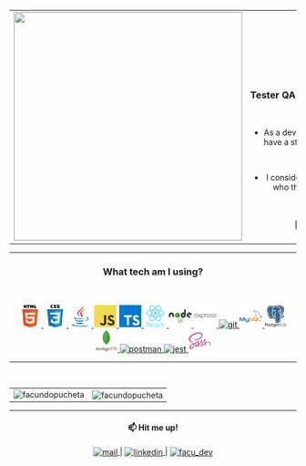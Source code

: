 <table align="center">
  <tr>
    <td align="center" width="30%">
      <img src="https://github.com/FacundoPucheta/FacundoPucheta/assets/122935240/aadaa8ab-80ae-4094-9fc8-cfc7fe67eaaf" width="400" height="400" style="border: 1px solid #ccc" >
    </td>
    <td align="left">
      <div align="center">
    <h1>Hello, I am Facu 👋</h1>
    <div style="display: flex; align-items: center; white-space: nowrap;">
    <h3>Tester QA Manual | Auto -   <i>w/ Full Stack Web Developer Foundation</i></h3>
    </div>
    <br>
    <ul>
      <li>
    <p style="text-align: left;">As a developer, I find great enjoyment in being in contact with technology and have a strong interest in continuous learning and transitioning to QA Testing  🔎 </i></p>
    <br>
      </li>
      <li>
    <p>I consider myself a quick learner, someone who is adaptable to changes, and who thrives on thinking outside the box and identifying issues with a keen eye..  💡 </p>
      </li>
    </ul>
    <br>
    <div align="center">
        🌱 <b><i>Focused on growing professionaly in QA/Testing roles</i></b>
      </div>
    </td>
    </tr>
    
  </table>
   
  ---

<h3 align="center">What tech am I using?</h3>
<br>
<p align="center">
  <a href="https://www.w3.org/html/" target="_blank" rel="noreferrer"> <img src="https://raw.githubusercontent.com/devicons/devicon/master/icons/html5/html5-original-wordmark.svg"           alt="html5" width="40" height="40"/> </a>
  <a href="https://www.w3schools.com/css/" target="_blank" rel="noreferrer"> <img src="https://raw.githubusercontent.com/devicons/devicon/master/icons/css3/css3-original-wordmark.svg"       alt="css3" width="40" height="40"/> </a>
  <a href="https://www.java.com" target="_blank" rel="noreferrer"> <img src="https://raw.githubusercontent.com/devicons/devicon/master/icons/java/java-original.svg" alt="java" width="40" height="40"/> </a>
  <a href="https://developer.mozilla.org/en-US/docs/Web/JavaScript" target="_blank" rel="noreferrer"> <img       
    src="https://raw.githubusercontent.com/devicons/devicon/master/icons/javascript/javascript-original.svg" alt="javascript" width="40" height="40"/> </a>
  <a href="https://www.typescriptlang.org/" target="_blank" rel="noreferrer"> <img src="https://raw.githubusercontent.com/devicons/devicon/master/icons/typescript/typescript-original.svg" alt="typescript" width="40" height="40"/> </a>
  <a href="https://reactjs.org/" target="_blank" rel="noreferrer"> <img src="https://raw.githubusercontent.com/devicons/devicon/master/icons/react/react-original-wordmark.svg" alt="react" width="40" height="40"/> </a>
  <a href="https://nodejs.org" target="_blank" rel="noreferrer"> <img src="https://raw.githubusercontent.com/devicons/devicon/master/icons/nodejs/nodejs-original-wordmark.svg" alt="nodejs" width="40" height="40"/> <a href="https://expressjs.com" target="_blank" rel="noreferrer"> <img src="https://raw.githubusercontent.com/devicons/devicon/master/icons/express/express-original-wordmark.svg" alt="express" width="40" height="40"/> </a> 
  <a href="https://git-scm.com/" target="_blank" rel="noreferrer"> <img src="https://www.vectorlogo.zone/logos/git-scm/git-scm-icon.svg" alt="git" width="40" height="40"/> </a>
  <a href="https://www.mysql.com/" target="_blank" rel="noreferrer"> <img src="https://raw.githubusercontent.com/devicons/devicon/master/icons/mysql/mysql-original-wordmark.svg" alt="mysql" width="40" height="40"/> </a>
  <a href="https://www.postgresql.org" target="_blank" rel="noreferrer"> <img src="https://raw.githubusercontent.com/devicons/devicon/master/icons/postgresql/postgresql-original-wordmark.svg" alt="postgresql" width="40" height="40"/> </a>
  <a href="https://www.mongodb.com/" target="_blank" rel="noreferrer"> <img src="https://raw.githubusercontent.com/devicons/devicon/master/icons/mongodb/mongodb-original-wordmark.svg" alt="mongodb" width="40" height="40"/> </a>
  <a href="https://postman.com" target="_blank" rel="noreferrer"> <img src="https://www.vectorlogo.zone/logos/getpostman/getpostman-icon.svg" alt="postman" width="40" height="40"/> </a>
  <a href="https://jestjs.io" target="_blank" rel="noreferrer"> <img src="https://www.vectorlogo.zone/logos/jestjsio/jestjsio-icon.svg" alt="jest" width="40" height="40"/> </a>
  <a href="https://sass-lang.com" target="_blank" rel="noreferrer"> <img src="https://raw.githubusercontent.com/devicons/devicon/master/icons/sass/sass-original.svg" alt="sass" width="40" height="40"/> </a>
</p>
    
---

<br>

<table align="center">
  <tr>
    <td align="center">
      <img align="left" src="https://github-readme-stats.vercel.app/api/top-langs?username=facundopucheta&show_icons=true&locale=en&layout=compact" alt="facundopucheta" />
    </td>
    <td align="center">
     <img align="center" src="https://github-readme-stats.vercel.app/api?username=facundopucheta&show_icons=true&locale=en" alt="facundopucheta" />
    </td>
  </tr>
</table> 

---

<div align="center">
<h4>📫 <b>Hit me up!</b></h4>
<a href="mailto:facundopucheta94@gmail.com" target="blank">
<img align="center" src="https://upload.wikimedia.org/wikipedia/commons/8/8c/Gmail_Icon_%282013-2020%29.svg" alt="mail" height="33px" width="32px" />
  </a> | 
<a href="https://www.linkedin.com/in/facundopucheta/" target="blank">
<img align="center" src="https://upload.wikimedia.org/wikipedia/commons/8/81/LinkedIn_icon.svg" alt="linkedin" height="29px" width="33px" />
   </a> | 
<a href="https://twitter.com/Facu_dev" target="blank"><img align="center" src="https://seeklogo.com/images/T/twitter-x-logo-101C7D2420-seeklogo.com.png?v=638258862800000000" alt="facu_dev" height="27" width="30" /></a>
</div>

    
